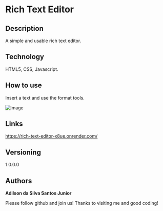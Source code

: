 # Rich Text Editor

## Description 

A simple and usable rich text editor.

## Technology 

HTML5, CSS, Javascript.

## How to use

Insert a text and use the format tools. 

![image](https://github.com/user-attachments/assets/89e053c2-cd4b-4e5f-a97b-eda9534f0545)

## Links

https://rich-text-editor-x8ue.onrender.com/
   
## Versioning

1.0.0.0

## Authors

**Adilson da Silva Santos Junior** 

Please follow github and join us!
Thanks to visiting me and good coding!
